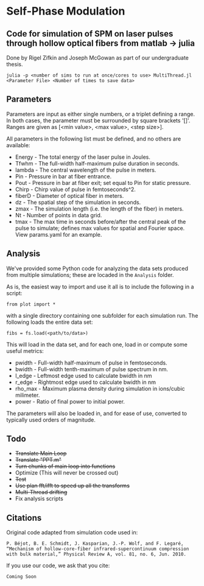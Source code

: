# Self-Phase Modulation
## Code for simulation of SPM on laser pulses through hollow optical fibers from matlab -> julia
Done by Rigel Zifkin and Joseph McGowan as part of our undergraduate thesis.

```
julia -p <number of sims to run at once/cores to use> MultiThread.jl <Parameter File> <Number of times to save data>
```
## Parameters
Parameters are input as either single numbers, or a triplet defining a range.
In both cases, the parameter must be surrounded by square brackets '[]'.
Ranges are given as [\<min value\>, \<max value\>, \<step size\>].

All parameters in the following list must be defined, and no others are available:
* Energy  -  The total energy of the laser pulse in Joules.
* Tfwhm   -  The full-width half-maximum pulse duration in seconds.
* lambda  -  The central wavelength of the pulse in meters.
* Pin     -  Pressure in bar at fiber entrance.
* Pout    -  Pressure in bar at fiber exit; set equal to Pin for static pressure.
* Chirp   -  Chirp value of pulse in femtoseconds^2.
* fiberD  -  Diameter of optical fiber in meters.
* dz      -  The spatial step of the simulation in seconds.
* zmax    -  The simulation length (i.e. the length of the fiber) in meters.
* Nt      -  Number of points in data grid.
* tmax    -  The max time in seconds before/after the central peak of the pulse to simulate; defines max values for spatial and Fourier space.
View params.yaml for an example.

## Analysis
We've provided some Python code for analyzing the data sets produced from multiple simulations;
these are locaded in the `Analysis` folder.

As is, the easiest way to import and use it all is to include the following in a script:
```
from plot import *
```

with a single directory containing one subfolder for each simulation run.
The following loads the entire data set:
```
fibs = fs.load(<path/to/data>)
```
This will load in the data set, and for each one, load in or compute some useful 
metrics:
* pwidth - Full-width half-maximum of pulse in femtoseconds.
* bwidth - Full-width tenth-maximum of pulse spectrum in nm.
* l_edge - Leftmost edge used to calculate bwidth in nm
* r_edge - Rightmost edge used to calculate bwidth in nm
* rho_max - Maximum plasma density during simulation in ions/cubic milimeter.
* power - Ratio of final power to initial power.

The parameters will also be loaded in, and for ease of use, converted to typically used orders of magnitude.

## Todo
* ~~Translate Main Loop~~
* ~~Translate "PPT.m"~~
* ~~Turn chunks of main loop into functions~~
* Optimize (This will never be crossed out)
* ~~Test~~
* ~~Use plan fft/ifft to speed up all the transforms~~
* ~~Multi-Thread drifting~~
* Fix analysis scripts

## Citations
Original code adapted from simulation code used in:
```
P. Béjot, B. E. Schmidt, J. Kasparian, J.-P. Wolf, and F. Legaré, “Mechanism of hollow-core-fiber infrared-supercontinuum compression with bulk material,” Physical Review A, vol. 81, no. 6, Jun. 2010.
```

If you use our code, we ask that you cite:
```
Coming Soon
```
